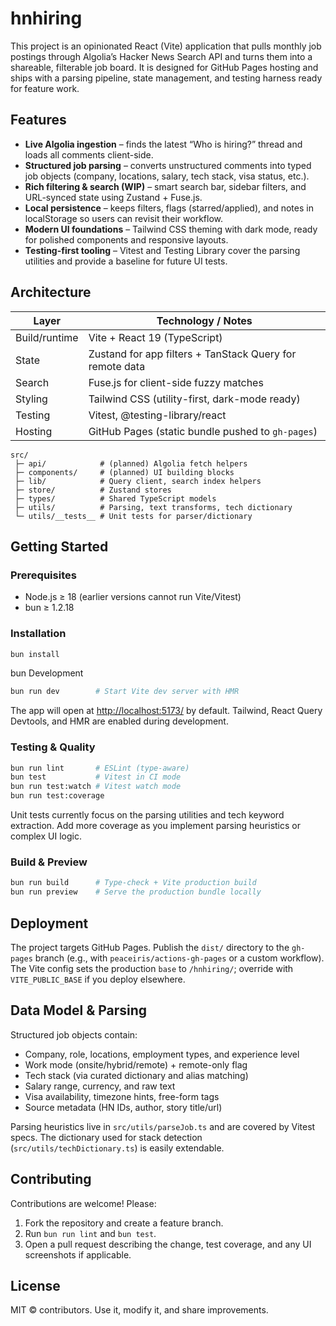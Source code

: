 # hnhiring

This project is an opinionated React (Vite) application that pulls monthly job postings through Algolia’s Hacker News Search API and turns them into a shareable, filterable job board. It is designed for GitHub Pages hosting and ships with a parsing pipeline, state management, and testing harness ready for feature work.

## Features

- **Live Algolia ingestion** – finds the latest “Who is hiring?” thread and loads all comments client-side.
- **Structured job parsing** – converts unstructured comments into typed job objects (company, locations, salary, tech stack, visa status, etc.).
- **Rich filtering & search (WIP)** – smart search bar, sidebar filters, and URL-synced state using Zustand + Fuse.js.
- **Local persistence** – keeps filters, flags (starred/applied), and notes in localStorage so users can revisit their workflow.
- **Modern UI foundations** – Tailwind CSS theming with dark mode, ready for polished components and responsive layouts.
- **Testing-first tooling** – Vitest and Testing Library cover the parsing utilities and provide a baseline for future UI tests.

## Architecture

| Layer         | Technology / Notes                                       |
| ------------- | -------------------------------------------------------- |
| Build/runtime | Vite + React 19 (TypeScript)                             |
| State         | Zustand for app filters + TanStack Query for remote data |
| Search        | Fuse.js for client-side fuzzy matches                    |
| Styling       | Tailwind CSS (utility-first, dark-mode ready)            |
| Testing       | Vitest, @testing-library/react                           |
| Hosting       | GitHub Pages (static bundle pushed to `gh-pages`)        |

```
src/
 ├─ api/            # (planned) Algolia fetch helpers
 ├─ components/     # (planned) UI building blocks
 ├─ lib/            # Query client, search index helpers
 ├─ store/          # Zustand stores
 ├─ types/          # Shared TypeScript models
 ├─ utils/          # Parsing, text transforms, tech dictionary
 └─ utils/__tests__ # Unit tests for parser/dictionary
```

## Getting Started

### Prerequisites

- Node.js ≥ 18 (earlier versions cannot run Vite/Vitest)
- bun ≥ 1.2.18

### Installation

```bash
bun install
```

bun Development

```bash
bun run dev        # Start Vite dev server with HMR
```

The app will open at <http://localhost:5173/> by default. Tailwind, React Query Devtools, and HMR are enabled during development.

### Testing & Quality

```bash
bun run lint       # ESLint (type-aware)
bun test           # Vitest in CI mode
bun run test:watch # Vitest watch mode
bun run test:coverage
```

Unit tests currently focus on the parsing utilities and tech keyword extraction. Add more coverage as you implement parsing heuristics or complex UI logic.

### Build & Preview

```bash
bun run build      # Type-check + Vite production build
bun run preview    # Serve the production bundle locally
```

## Deployment

The project targets GitHub Pages. Publish the `dist/` directory to the `gh-pages` branch (e.g., with `peaceiris/actions-gh-pages` or a custom workflow). The Vite config sets the production `base` to `/hnhiring/`; override with `VITE_PUBLIC_BASE` if you deploy elsewhere.

## Data Model & Parsing

Structured job objects contain:

- Company, role, locations, employment types, and experience level
- Work mode (onsite/hybrid/remote) + remote-only flag
- Tech stack (via curated dictionary and alias matching)
- Salary range, currency, and raw text
- Visa availability, timezone hints, free-form tags
- Source metadata (HN IDs, author, story title/url)

Parsing heuristics live in `src/utils/parseJob.ts` and are covered by Vitest specs. The dictionary used for stack detection (`src/utils/techDictionary.ts`) is easily extendable.

## Contributing

Contributions are welcome! Please:

1. Fork the repository and create a feature branch.
2. Run `bun run lint` and `bun test`.
3. Open a pull request describing the change, test coverage, and any UI screenshots if applicable.

## License

MIT © contributors. Use it, modify it, and share improvements.
